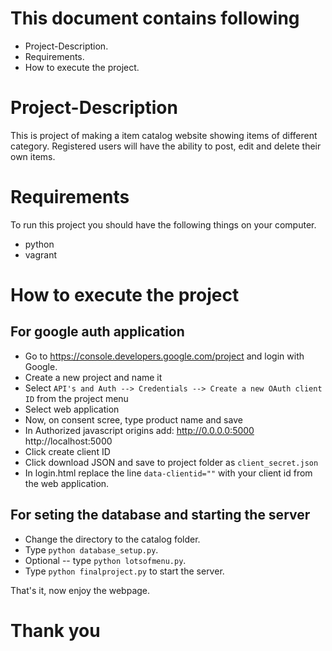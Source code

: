 # This document contains following
- Project-Description.
- Requirements.
- How to execute the project.

# Project-Description
This is project of making a item catalog website showing items of different category.
Registered users will have the ability to post, edit and delete their own items.

# Requirements
To run this project you should have the following things on your computer.
- python
- vagrant

# How to execute the project

## For google auth application
- Go to https://console.developers.google.com/project and login with Google.
- Create a new project and name it
- Select `API's and Auth --> Credentials --> Create a new OAuth client ID` from the project menu
- Select web application
- Now, on consent scree, type product name and save
- In Authorized javascript origins add: http://0.0.0.0:5000 http://localhost:5000
- Click create client ID
- Click download JSON and save to project folder as `client_secret.json`
- In login.html replace the line `data-clientid=""` with your client id from the web application.

## For seting the database and starting the server
- Change the directory to the catalog folder.
- Type `python database_setup.py`.
- Optional -- type `python lotsofmenu.py`.
- Type `python finalproject.py` to start the server.

That's it, now enjoy the webpage.


# Thank you
